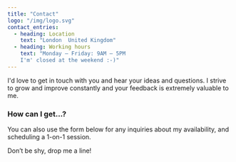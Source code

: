 ```yaml
---
title: "Contact"
logo: "/img/logo.svg"
contact_entries:
  - heading: Location
    text: "London  United Kingdom"
  - heading: Working hours
    text: "Monday – Friday: 9AM – 5PM
    I'm' closed at the weekend :-)"
---
```


I'd love to get in touch with you and hear your ideas and
questions. I strive to grow and improve constantly and your feedback
is extremely valuable to me.

<h3 class="f4 b lh-title mb2">How can I get…?</h3>

You can also use the form below for any inquiries about my
availability, and scheduling a 1-on-1 session.

Don’t be shy, drop me a line!
